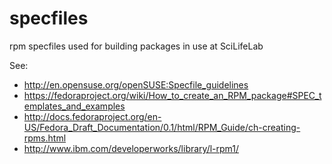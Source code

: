 specfiles
=========

rpm specfiles used for building packages in use at SciLifeLab

See:


- http://en.opensuse.org/openSUSE:Specfile_guidelines
- https://fedoraproject.org/wiki/How_to_create_an_RPM_package#SPEC_templates_and_examples
- http://docs.fedoraproject.org/en-US/Fedora_Draft_Documentation/0.1/html/RPM_Guide/ch-creating-rpms.html
- http://www.ibm.com/developerworks/library/l-rpm1/
